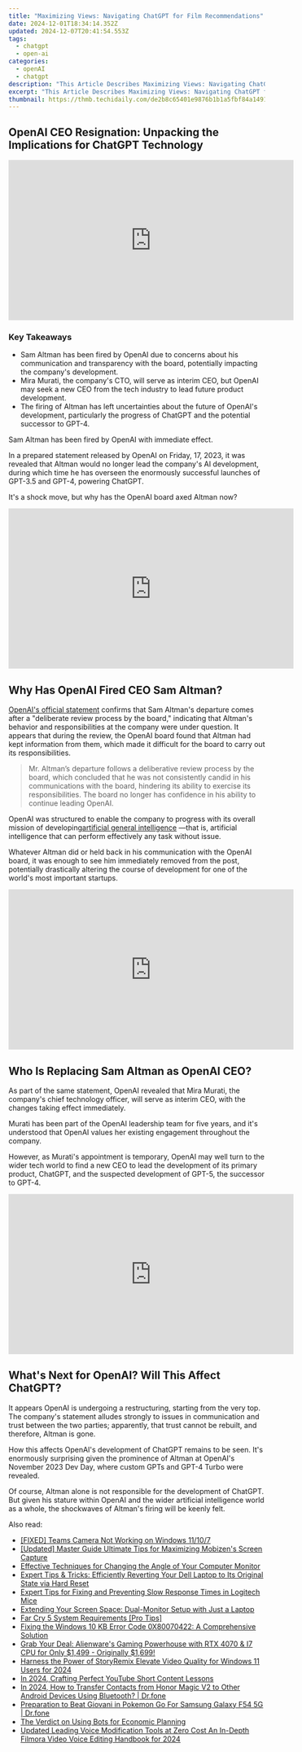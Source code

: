 ```yaml
---
title: "Maximizing Views: Navigating ChatGPT for Film Recommendations"
date: 2024-12-01T18:34:14.352Z
updated: 2024-12-07T20:41:54.553Z
tags:
  - chatgpt
  - open-ai
categories:
  - openAI
  - chatgpt
description: "This Article Describes Maximizing Views: Navigating ChatGPT for Film Recommendations"
excerpt: "This Article Describes Maximizing Views: Navigating ChatGPT for Film Recommendations"
thumbnail: https://thmb.techidaily.com/de2b8c65401e9876b1b1a5fbf84a14916f9f22a18062d51200fd6852f871f665.jpg
---
```


## OpenAI CEO Resignation: Unpacking the Implications for ChatGPT Technology

<!-- affiliate ads begin -->
<iframe width="560" height="315" src="https://www.youtube.com/embed/xtylXDY9YfA?si=VonzSiDFGCpJm2uC" title="YouTube video player" frameborder="0" allow="accelerometer; autoplay; clipboard-write; encrypted-media; gyroscope; picture-in-picture; web-share" referrerpolicy="strict-origin-when-cross-origin" allowfullscreen></iframe>
<!-- affiliate ads end -->

### Key Takeaways

* Sam Altman has been fired by OpenAI due to concerns about his communication and transparency with the board, potentially impacting the company's development.
* Mira Murati, the company's CTO, will serve as interim CEO, but OpenAI may seek a new CEO from the tech industry to lead future product development.
* The firing of Altman has left uncertainties about the future of OpenAI's development, particularly the progress of ChatGPT and the potential successor to GPT-4.

Sam Altman has been fired by OpenAI with immediate effect.

 In a prepared statement released by OpenAI on Friday, 17, 2023, it was revealed that Altman would no longer lead the company's AI development, during which time he has overseen the enormously successful launches of GPT-3.5 and GPT-4, powering ChatGPT.

It's a shock move, but why has the OpenAI board axed Altman now?

<!-- affiliate ads begin -->
<iframe width="560" height="315" src="https://www.youtube.com/embed/lxv4NM-89CU?si=Uj5rOkhrwZ_6QIuW" title="YouTube video player" frameborder="0" allow="accelerometer; autoplay; clipboard-write; encrypted-media; gyroscope; picture-in-picture; web-share" referrerpolicy="strict-origin-when-cross-origin" allowfullscreen></iframe>
<!-- affiliate ads end -->

## Why Has OpenAI Fired CEO Sam Altman?

[OpenAI's official statement](https://openai.com/blog/openai-announces-leadership-transition) confirms that Sam Altman's departure comes after a "deliberate review process by the board," indicating that Altman's behavior and responsibilities at the company were under question. It appears that during the review, the OpenAI board found that Altman had kept information from them, which made it difficult for the board to carry out its responsibilities.

> Mr. Altman’s departure follows a deliberative review process by the board, which concluded that he was not consistently candid in his communications with the board, hindering its ability to exercise its responsibilities. The board no longer has confidence in his ability to continue leading OpenAI.

 OpenAI was structured to enable the company to progress with its overall mission of developing[artificial general intelligence](https://www.makeuseof.com/what-is-artificial-general-intelligence-how-it-differs-generative-ai/) —that is, artificial intelligence that can perform effectively any task without issue.

 Whatever Altman did or held back in his communication with the OpenAI board, it was enough to see him immediately removed from the post, potentially drastically altering the course of development for one of the world's most important startups.

<!-- affiliate ads begin -->
<iframe width="560" height="315" src="https://www.youtube.com/embed/1KKovVi9epE?si=EF7KA7b4KsEpWA-M" title="YouTube video player" frameborder="0" allow="accelerometer; autoplay; clipboard-write; encrypted-media; gyroscope; picture-in-picture; web-share" referrerpolicy="strict-origin-when-cross-origin" allowfullscreen></iframe>
<!-- affiliate ads end -->

## Who Is Replacing Sam Altman as OpenAI CEO?

 As part of the same statement, OpenAI revealed that Mira Murati, the company's chief technology officer, will serve as interim CEO, with the changes taking effect immediately.

 Murati has been part of the OpenAI leadership team for five years, and it's understood that OpenAI values her existing engagement throughout the company.

 However, as Murati's appointment is temporary, OpenAI may well turn to the wider tech world to find a new CEO to lead the development of its primary product, ChatGPT, and the suspected development of GPT-5, the successor to GPT-4.

<!-- affiliate ads begin -->
<iframe width="560" height="315" src="https://www.youtube.com/embed/On0Jw2oMZf0?si=Pm-FJoEt8XWmtMbr" title="YouTube video player" frameborder="0" allow="accelerometer; autoplay; clipboard-write; encrypted-media; gyroscope; picture-in-picture; web-share" referrerpolicy="strict-origin-when-cross-origin" allowfullscreen></iframe>
<!-- affiliate ads end -->

## What's Next for OpenAI? Will This Affect ChatGPT?

 It appears OpenAI is undergoing a restructuring, starting from the very top. The company's statement alludes strongly to issues in communication and trust between the two parties; apparently, that trust cannot be rebuilt, and therefore, Altman is gone.

 How this affects OpenAI's development of ChatGPT remains to be seen. It's enormously surprising given the prominence of Altman at OpenAI's November 2023 Dev Day, where custom GPTs and GPT-4 Turbo were revealed.

 Of course, Altman alone is not responsible for the development of ChatGPT. But given his stature within OpenAI and the wider artificial intelligence world as a whole, the shockwaves of Altman's firing will be keenly felt.

<ins class="adsbygoogle"
     style="display:block"
     data-ad-format="autorelaxed"
     data-ad-client="ca-pub-7571918770474297"
     data-ad-slot="1223367746"></ins>

<ins class="adsbygoogle"
     style="display:block"
     data-ad-client="ca-pub-7571918770474297"
     data-ad-slot="8358498916"
     data-ad-format="auto"
     data-full-width-responsive="true"></ins>

<span class="atpl-alsoreadstyle">Also read:</span>
<div><ul>
<li><a href="https://tech-haven.techidaily.com/fixed-teams-camera-not-working-on-windows-11107/"><u>[FIXED] Teams Camera Not Working on Windows 11/10/7</u></a></li>
<li><a href="https://digital-screen-recording.techidaily.com/updated-master-guide-ultimate-tips-for-maximizing-mobizens-screen-capture/"><u>[Updated] Master Guide Ultimate Tips for Maximizing Mobizen's Screen Capture</u></a></li>
<li><a href="https://tech-haven.techidaily.com/effective-techniques-for-changing-the-angle-of-your-computer-monitor/"><u>Effective Techniques for Changing the Angle of Your Computer Monitor</u></a></li>
<li><a href="https://tech-haven.techidaily.com/expert-tips-and-tricks-efficiently-reverting-your-dell-laptop-to-its-original-state-via-hard-reset/"><u>Expert Tips & Tricks: Efficiently Reverting Your Dell Laptop to Its Original State via Hard Reset</u></a></li>
<li><a href="https://tech-haven.techidaily.com/expert-tips-for-fixing-and-preventing-slow-response-times-in-logitech-mice/"><u>Expert Tips for Fixing and Preventing Slow Response Times in Logitech Mice</u></a></li>
<li><a href="https://tech-haven.techidaily.com/extending-your-screen-space-dual-monitor-setup-with-just-a-laptop/"><u>Extending Your Screen Space: Dual-Monitor Setup with Just a Laptop</u></a></li>
<li><a href="https://tech-haven.techidaily.com/far-cry-5-system-requirements-pro-tips/"><u>Far Cry 5 System Requirements [Pro Tips]</u></a></li>
<li><a href="https://tech-haven.techidaily.com/fixing-the-windows-10-kb-error-code-0x80070422-a-comprehensive-solution/"><u>Fixing the Windows 10 KB Error Code 0X80070422: A Comprehensive Solution</u></a></li>
<li><a href="https://ai-voice.techidaily.com/grab-your-deal-alienwares-gaming-powerhouse-with-rtx-4070-and-i7-cpu-for-only-1499-originally-1699/"><u>Grab Your Deal: Alienware's Gaming Powerhouse with RTX 4070 & I7 CPU for Only $1,499 - Originally $1,699!</u></a></li>
<li><a href="https://fox-boxes.techidaily.com/harness-the-power-of-storyremix-elevate-video-quality-for-windows-11-users-for-2024/"><u>Harness the Power of StoryRemix Elevate Video Quality for Windows 11 Users for 2024</u></a></li>
<li><a href="https://youtube-docs.techidaily.com/24-crafting-perfect-youtube-short-content-lessons/"><u>In 2024, Crafting Perfect YouTube Short Content Lessons</u></a></li>
<li><a href="https://android-transfer.techidaily.com/in-2024-how-to-transfer-contacts-from-honor-magic-v2-to-other-android-devices-using-bluetooth-drfone-by-drfone-transfer-from-android-transfer-from-android/"><u>In 2024, How to Transfer Contacts from Honor Magic V2 to Other Android Devices Using Bluetooth? | Dr.fone</u></a></li>
<li><a href="https://change-location.techidaily.com/preparation-to-beat-giovani-in-pokemon-go-for-samsung-galaxy-f54-5g-drfone-by-drfone-virtual-android/"><u>Preparation to Beat Giovani in Pokemon Go For Samsung Galaxy F54 5G | Dr.fone</u></a></li>
<li><a href="https://tech-savvy.techidaily.com/the-verdict-on-using-bots-for-economic-planning/"><u>The Verdict on Using Bots for Economic Planning</u></a></li>
<li><a href="https://sound-tweaking.techidaily.com/updated-leading-voice-modification-tools-at-zero-cost-an-in-depth-filmora-video-voice-editing-handbook-for-2024/"><u>Updated Leading Voice Modification Tools at Zero Cost An In-Depth Filmora Video Voice Editing Handbook for 2024</u></a></li>
</ul></div>

